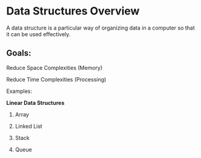 # Data Structures Overview

A data structure is a particular way of organizing data in a computer so that it can be used effectively.

## Goals:

Reduce Space Complexities (Memory)

Reduce Time Complexities (Processing)

Examples:

**Linear Data Structures**

1. Array

2. Linked List

3. Stack

4. Queue
